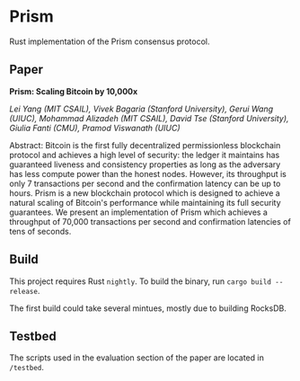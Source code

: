 # Prism

Rust implementation of the Prism consensus protocol.

## Paper

__Prism: Scaling Bitcoin by 10,000x__

_Lei Yang (MIT CSAIL), Vivek Bagaria (Stanford University), Gerui Wang (UIUC), Mohammad Alizadeh (MIT CSAIL), David Tse (Stanford University), Giulia Fanti (CMU), Pramod Viswanath (UIUC)_

Abstract: Bitcoin is the first fully decentralized permissionless blockchain protocol and achieves a high level of security: the ledger it maintains has guaranteed liveness and consistency properties as long as the adversary has less compute power than the honest nodes. However, its throughput is only 7 transactions per second and the confirmation latency can be up to hours. Prism is a new blockchain protocol which is designed to achieve a natural scaling of Bitcoin's performance while maintaining its full security guarantees. We present an implementation of Prism which achieves a throughput of 70,000 transactions per second and confirmation latencies of tens of seconds.

## Build

This project requires Rust `nightly`. To build the binary, run `cargo build --release`.

The first build could take several mintues, mostly due to building RocksDB.

## Testbed

The scripts used in the evaluation section of the paper are located in `/testbed`.

